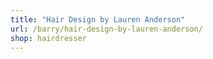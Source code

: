 ```yaml
---
title: "Hair Design by Lauren Anderson"
url: /barry/hair-design-by-lauren-anderson/
shop: hairdresser
---
```

